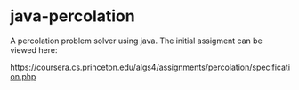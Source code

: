 # java-percolation
A percolation problem solver using java. The initial assigment can be viewed here: 

https://coursera.cs.princeton.edu/algs4/assignments/percolation/specification.php
